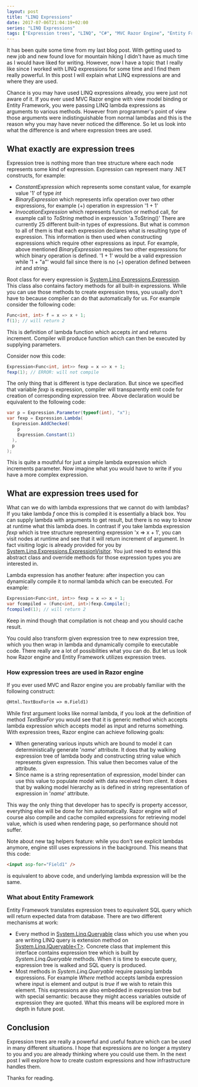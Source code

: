 ```yaml
---
layout: post
title: "LINQ Expressions"
date: 2017-07-06T21:04:19+02:00
series: "LINQ Expressions"
tags: ["Expression trees", "LINQ", "C#", "MVC Razor Engine", "Entity Framework"]
---
```


It has been quite some time from my last blog post. With getting used to new job
and new found love for mountain hiking I didn't have as much time as I would have
liked for writing. However, now I have a topic that I really like since I worked
with LINQ expressions for some time and I find them really powerful. In this post
I will explain what LINQ expressions are and where they are used.


Chance is you may have used LINQ expressions already, you were just not aware of it.
If you ever used MVC Razor engine with view model binding or Entity Framework, you
were passing LINQ lambda expressions as arguments to various methods. However from
programmer's point of view those arguments were indistinguishable from normal lambdas
and this is the reason why you may have never noticed the difference. So let us look
into what the difference is and where expression trees are used.

## What exactly are expression trees

Expression tree is nothing more than tree structure where each node represents some
kind of expression. Expression can represent many .NET constructs, for example:
- _ConstantExpression_ which represents some constant value, for example value '1'
of type _int_
- _BinaryExpression_ which  represents infix operation over two other expressions,
for example (+) operation in expression '1 + 1'
- _InvocationExpression_ which represents function or method call, for example call
to _ToString_ method in expression 'a.ToString()'
There are currently 25 different built-in types of expressions. But what is common to
all of them is that each expression declares what is resulting type of expression.
This information is then used when constructing expressions which require other
expressions as input. For example, above mentioned _BinaryExpression_ requires two
other expressions for which binary operation is defined. '1 + 1' would be a valid
expression while '1 + "a"' would fail since there is no (+) operation defined
between _int_ and _string_.

Root class for every expression is [System.Linq.Expressions.Expression][1]. This class
also contains factory methods for all built-in expressions. While you can use
those methods to create expression tress, you usually don't have to because compiler
can do that automatically for us. For example consider the following code:
```csharp
Func<int, int> f = x => x + 1;
f(1); // will return 2
```
This is definition of lambda function which accepts _int_ and returns increment.
Compiler will produce function which can then be executed by supplying parameters.

Consider now this code:
```csharp
Expression<Func<int, int>> fexp = x => x + 1;
fexp(1); // ERROR: will not compile
```
The only thing that is different is type declaration. But since we specified that
variable _fexp_ is expression, compiler will transparently emit code for creation of
corresponding expression tree. Above declaration would be equivalent to the following
code:
```csharp
var p = Expression.Parameter(typeof(int), "x");
var fexp = Expression.Lambda(
  Expression.AddChecked(
    p
    Expression.Constant(1)
  ),
  p
);
```
This is quite a mouthful for just a simple lambda expression which increments parameter.
Now imagine what you would have to write if you have a more complex expression.

## What are expression trees used for

What can we do with lambda expressions that we cannot do with lambdas? If you take
lambda _f_ once this is compiled it is essentially a black box. You can supply
lambda with arguments to get result, but there is no way to know at runtime what
this lambda does. In contrast if you take lambda expression _fexp_ which is tree
structure representing expression 'x => x + 1', you can visit nodes at runtime and
see that it will return increment of argument. In fact visiting logic is already
provided for you by [System.Linq.Expressions.ExpressionVisitor][2]. You just need
to extend this abstract class and override methods for those expression types you
are interested in.

Lambda expression has another feature: after inspection you can dynamically compile
it to normal lambda which can be executed. For example:
```csharp
Expression<Func<int, int>> fexp = x => x + 1;
var fcompiled = (Func<int, int>)fexp.Compile();
fcompiled(1); // will return 2
```
Keep in mind though that compilation is not cheap and you should cache result.

You could also transform given expression tree to new expression tree, which you
then wrap in lambda and dynamically compile to executable code. There really are
a lot of possibilities what you can do. But let us look how Razor engine and Entity
Framework utilizes expression trees.

### How expression trees are used in Razor engine

If you ever used MVC and Razor engine you are probably familiar with the following
construct:
```html
@Html.TextBoxFor(m => m.Field1)
```

While first argument looks like normal lambda, if you look at the definition of
method _TextBoxFor_ you would see that it is generic method which accepts lambda
expression which accepts model as input and returns something. With expression
trees, Razor engine can achieve following goals:
- When generating various inputs which are bound to model it can deterministically
generate '_name_' attribute. It does that by walking expression tree of lambda body
and constructing string value which represents given expression. This value then
becomes value of the attribute.
- Since name is a string representation of expression, model binder can use this
value to populate model with data received from client. It does that by walking
model hierarchy as is defined in string representation of expression in '_name_'
attribute.

This way the only thing that developer has to specify is property accessor, everything
else will be done for him automatically. Razor engine will of course also compile
and cache compiled expressions for retrieving model value, which is used when
rendering page, so performance should not suffer.

Note about new tag helpers feature: while you don't see explicit lambdas anymore,
engine still uses expressions in the background. This means that this code:
```html
<input asp-for="Field1" />
```
is equivalent to above code, and underlying lambda expression will be the same.

### What about Entity Framework

Entity Framework translates expression trees to equivalent SQL query which will
return expected data from database. There are two different mechanisms at work:
- Every method in [System.Linq.Queryable][2] class which you use when you are
writing LINQ query is extension method on [System.Linq.IQueryable&lt;T&gt;][4].
Concrete class that implement this interface contains expression tree which is
built by _System.Linq.Queryable_ methods. When it is time to execute query,
expression tree is walked and SQL query is produced.
- Most methods in _System.Linq.Queryable_ require passing lambda expressions.
For example _Where_ method accepts lambda expression where input is element
and output is _true_ if we wish to retain this element. This expressions are also
embedded in expression tree but with special semantic: because they might access
variables outside of expression they are quoted. What this means will be explored
more in depth in future post.

## Conclusion

Expression trees are really a powerful and useful feature which can be used in
many different situations. I hope that expressions are no longer a mystery to
you and you are already thinking where you could use them. In the next post I will
explore how to create custom expressions and how infrastructure handles them.

Thanks for reading.

[1]: https://msdn.microsoft.com/en-us/library/system.linq.expressions.expression(v=vs.110).aspx
[2]: https://msdn.microsoft.com/en-us/library/system.linq.expressions.expressionvisitor(v=vs.110).aspx
[3]: https://msdn.microsoft.com/en-us/library/system.linq.queryable(v=vs.110).aspx
[4]: https://msdn.microsoft.com/en-us/library/bb351562(v=vs.110).aspx
